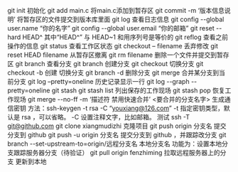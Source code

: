 git init 初始化
git add main.c 将main.c添加到暂存区
git commit -m ‘版本信息说明’ 将暂存区的文件提交到版本库里面
git log 查看日志信息
git config --global user.name “你的名字”
git config --global user.email “你的邮箱”
git reset --hard HEAD^ 其中“HEAD^” 与 HEAD~1 和用序列号是等价的
git reflog 查看之前操作的信息
git status 查看工作区状态
git checkout – filename 丢弃修改
git reset HEAD filename 从暂存区撤离
git rm filename 删除一个文件并提交到暂存区
git branch 查看分支
git branch 创建分支
git checkout 切换分支
git checkout -b 创建 切换分支
git branch -d 删除分支
git merge 合并某分支到当前分支
git log –pretty=oneline 历史记录显示一行
git log --graph --pretty=oneline
git stash
git stash list 列出保存的工作现场
git stash pop 恢复工作现场
git merge --no-ff -m ‘描述符 禁用快速合并’ <要合并的分支名字>
生成通信密钥 方法：ssh-keygen -t rsa -C “youxiang@126.com”
-t 指定密钥类型，默认是 rsa ，可以省略。
-C 设置注释文字，比如邮箱。
测试 ssh -T git@github.com
git clone xiangmudizhi 克隆项目
git push origin 分支名 提交分支到 github
git push -u origin 分支名 提交分支到 github ，并跟踪改分支
git branch --set-upstream-to=origin/远程分支名 本地分支名
功能为：设置本地分支跟踪服务器分支（待验证）
git pull origin fenzhiming 拉取远程服务器上的分支 更新到本地
